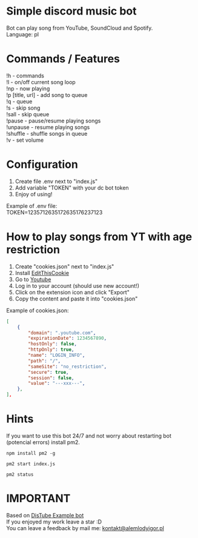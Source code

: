 # Simple discord music bot

Bot can play song from YouTube, SoundCloud and Spotify. <br>
Language: pl

# Commands / Features

!h - commands <br>
!l - on/off current song loop <br>
!np - now playing <br>
!p [title, url] - add song to queue <br>
!q - queue <br>
!s - skip song <br>
!sall - skip queue <br>
!pause - pause/resume playing songs <br>
!unpause - resume playing songs <br>
!shuffle - shuffle songs in queue <br>
!v - set volume <br>

# Configuration

1. Create file .env next to "index.js" <br>
2. Add variable "TOKEN" with your dc bot token<br>
3. Enjoy of using! <br>

Example of .env file: <br>
TOKEN=1235712635172635176237123

# How to play songs from YT with age restriction

1. Create "cookies.json" next to "index.js" <br>
2. Install <a href="https://www.editthiscookie.com/">EditThisCookie</a><br>
3. Go to <a href="https://www.youtube.com/">Youtube</a><br>
4. Log in to your account (should use new account!)<br>
5. Click on the extension icon and click "Export" <br>
6. Copy the content and paste it into "cookies.json" <br>

Example of cookies.json: <br>

```json
[
    {
        "domain": ".youtube.com",
        "expirationDate": 1234567890,
        "hostOnly": false,
        "httpOnly": true,
        "name": "LOGIN_INFO",
        "path": "/",
        "sameSite": "no_restriction",
        "secure": true,
        "session": false,
        "value": "---xxx---",
    },
],
```

# Hints

If you want to use this bot 24/7 and not worry about restarting bot (potencial errors) install pm2. <br>

```
npm install pm2 -g
```

```
pm2 start index.js
```

```
pm2 status
```

# IMPORTANT

Based on <a href="https://github.com/distubejs/example/tree/v4">DisTube Example bot </a><br>
If you enjoyed my work leave a star :D <br>
You can leave a feedback by mail me: kontakt@alemlodyigor.pl
